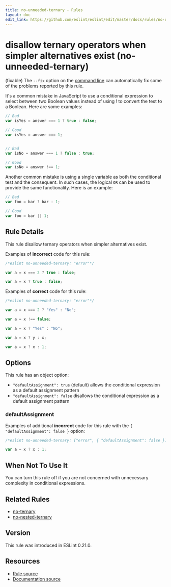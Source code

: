 ```yaml
---
title: no-unneeded-ternary - Rules
layout: doc
edit_link: https://github.com/eslint/eslint/edit/master/docs/rules/no-unneeded-ternary.md
---
```

<!-- Note: No pull requests accepted for this file. See README.md in the root directory for details. -->

# disallow ternary operators when simpler alternatives exist (no-unneeded-ternary)

(fixable) The `--fix` option on the [command line](../user-guide/command-line-interface#fix) can automatically fix some of the problems reported by this rule.

It's a common mistake in JavaScript to use a conditional expression to select between two Boolean values instead of using ! to convert the test to a Boolean.
Here are some examples:

```js
// Bad
var isYes = answer === 1 ? true : false;

// Good
var isYes = answer === 1;


// Bad
var isNo = answer === 1 ? false : true;

// Good
var isNo = answer !== 1;
```

Another common mistake is using a single variable as both the conditional test and the consequent. In such cases, the logical `OR` can be used to provide the same functionality.
Here is an example:

```js
// Bad
var foo = bar ? bar : 1;

// Good
var foo = bar || 1;
```

## Rule Details

This rule disallow ternary operators when simpler alternatives exist.

Examples of **incorrect** code for this rule:

```js
/*eslint no-unneeded-ternary: "error"*/

var a = x === 2 ? true : false;

var a = x ? true : false;
```

Examples of **correct** code for this rule:

```js
/*eslint no-unneeded-ternary: "error"*/

var a = x === 2 ? "Yes" : "No";

var a = x !== false;

var a = x ? "Yes" : "No";

var a = x ? y : x;

var a = x ? x : 1;
```

## Options

This rule has an object option:

* `"defaultAssignment": true` (default) allows the conditional expression as a default assignment pattern
* `"defaultAssignment": false` disallows the conditional expression as a default assignment pattern

### defaultAssignment

Examples of additional **incorrect** code for this rule with the `{ "defaultAssignment": false }` option:

```js
/*eslint no-unneeded-ternary: ["error", { "defaultAssignment": false }]*/

var a = x ? x : 1;
```

## When Not To Use It

You can turn this rule off if you are not concerned with unnecessary complexity in conditional expressions.

## Related Rules

* [no-ternary](no-ternary)
* [no-nested-ternary](no-nested-ternary)

## Version

This rule was introduced in ESLint 0.21.0.

## Resources

* [Rule source](https://github.com/eslint/eslint/tree/master/lib/rules/no-unneeded-ternary.js)
* [Documentation source](https://github.com/eslint/eslint/tree/master/docs/rules/no-unneeded-ternary.md)

